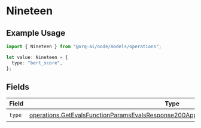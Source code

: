 # Nineteen

## Example Usage

```typescript
import { Nineteen } from "@orq-ai/node/models/operations";

let value: Nineteen = {
  type: "bert_score",
};
```

## Fields

| Field                                                                                                                                                                                              | Type                                                                                                                                                                                               | Required                                                                                                                                                                                           | Description                                                                                                                                                                                        |
| -------------------------------------------------------------------------------------------------------------------------------------------------------------------------------------------------- | -------------------------------------------------------------------------------------------------------------------------------------------------------------------------------------------------- | -------------------------------------------------------------------------------------------------------------------------------------------------------------------------------------------------- | -------------------------------------------------------------------------------------------------------------------------------------------------------------------------------------------------- |
| `type`                                                                                                                                                                                             | [operations.GetEvalsFunctionParamsEvalsResponse200ApplicationJSONResponseBodyData519Type](../../models/operations/getevalsfunctionparamsevalsresponse200applicationjsonresponsebodydata519type.md) | :heavy_check_mark:                                                                                                                                                                                 | N/A                                                                                                                                                                                                |